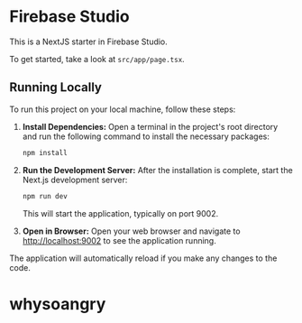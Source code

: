 # Firebase Studio

This is a NextJS starter in Firebase Studio.

To get started, take a look at `src/app/page.tsx`.

## Running Locally

To run this project on your local machine, follow these steps:

1.  **Install Dependencies:**
    Open a terminal in the project's root directory and run the following command to install the necessary packages:
    ```bash
    npm install
    ```

2.  **Run the Development Server:**
    After the installation is complete, start the Next.js development server:
    ```bash
    npm run dev
    ```
    This will start the application, typically on port 9002.

3.  **Open in Browser:**
    Open your web browser and navigate to [http://localhost:9002](http://localhost:9002) to see the application running.

The application will automatically reload if you make any changes to the code.
# whysoangry
